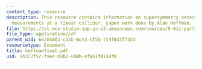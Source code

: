```yaml
---
content_type: resource
description: This resource contains information on supersymmetry detection and precision
  measurements at a linear collider, paper work done by Alan Hoffman.
file: https://ol-ocw-studio-app-qa.s3.amazonaws.com/courses/8-811-particle-physics-ii-fall-2005/9b377f5cfaecb0b2698bef6a7fd1a8f8_hoffmanfinal.pdf
file_type: application/pdf
parent_uid: 64205dd3-c33b-6ce3-cf55-759f0d3f73d3
resourcetype: Document
title: hoffmanfinal.pdf
uid: 9b377f5c-faec-b0b2-698b-ef6a7fd1a8f8
---
```


